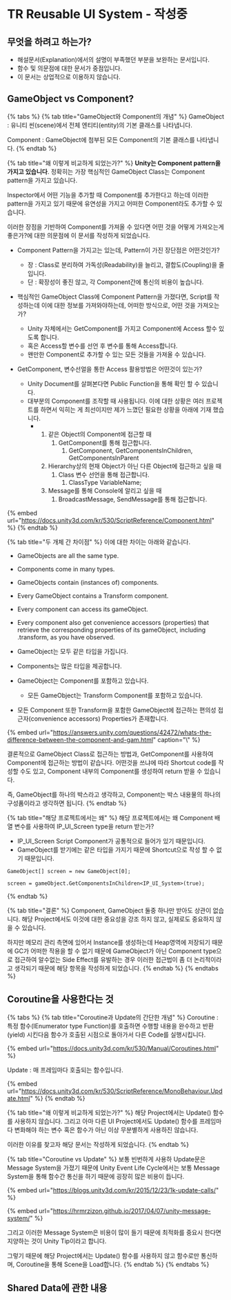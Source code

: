 # TR Reusable UI System - 작성중

## 무엇을 하려고 하는가?

* 해설문서\(Explanation\)에서의 설명이 부족했던 부분을 보완하는 문서입니다.
* 함수 및 의문점에 대한 문서가 중점입니다.
* 이 문서는 상업적으로 이용하지 않습니다.

## GameObject vs Component?

{% tabs %}
{% tab title="GameObject와 Component의 개념" %}
GameObject : 유니티 씬\(scene\)에서 전체 엔티티\(entity\)의 기본 클래스를 나타냅니다.

Component : GameObject에 첨부된 모든 Component의 기본 클래스를 나타냅니다.
{% endtab %}

{% tab title="왜 이렇게 비교하게 되었는가?" %}
**Unity는 Component pattern을 가지고 있습니다**. 정확히는 가장 핵심적인 GameObject Class는 Component pattern을 가지고 있습니다.

Inspector에서 어떤 기능을 추가할 때 Component를 추가한다고 하는데 이러한 pattern을 가지고 있기 때문에 유연성을 가지고 어떠한 Component라도 추가할 수 있습니다.

이러한 장점을 기반하여 Component를 가져올 수 있다면 어떤 것을 어떻게 가져오는게 좋은가?에 대한 의문점에 이 문서를 작성하게 되었습니다.



* Component Pattern을 가지고는 있는데, Pattern이 가진 장단점은 어떤것인가?
  * 장 : Class로 분리하여 가독성\(Readability\)을 늘리고, 결합도\(Coupling\)을 줄입니다.
  * 단 : 확장성이 좋진 않고, 각 Component간에 통신의 비용이 높습니다.



* 핵심적인 GameObject Class에 Component Pattern을 가졌다면, Script를 작성하는데 이에 대한 정보를 가져와야하는데, 어떠한 방식으로, 어떤 것을  가져오는가?
  * Unity 자체에서는 GetComponent를 가지고 Component에 Access 할수 있도록 합니다.
  * 혹은 Access할 변수를 선언 후 변수를 통해 Access합니다.
  * 왠만한 Component로 추가할 수 있는 모든 것들을 가져올 수 있습니다.



* GetComponent, 변수선얼을 통한 Access 활용방법은 어떤것이 있는가?
  * Unity Document를 살펴본다면 Public Function을 통해 확인 할 수 있습니다.
  * 대부분의 Component를 조작할 때 사용됩니다. 이에 대한 상황은 여러 프로젝트를 하면서 익히는 게 최선이지만 제가 느꼈던 필요한 상황을 아래에 기재 했습니다.
    * 1. 같은 Object의 Component에 접근할 때
         1. GetComponent를 통해 접근합니다.
            1. GetComponent, GetComponentsInChildren, GetComponentsInParent
      2. Hierarchy상의 현재 Object가 아닌 다른 Object에 접근하고 싶을 때
         1. Class 변수 선언을 통해 접근합니다.
            1. ClassType VariableName;
      3. Message를 통해 Console에 알리고 싶을 때
         1. BroadcastMessage, SendMessage를 통해 접근합니다.

{% embed url="https://docs.unity3d.com/kr/530/ScriptReference/Component.html" %}
{% endtab %}

{% tab title="두 개체 간 차이점" %}
이에 대한 차이는 아래와 같습니다.

* GameObjects are all the same type.
* Components come in many types.
* GameObjects contain \(instances of\) components.
* Every GameObject contains a Transform component.
* Every component can access its gameObject.
* Every component also get convenience accessors \(properties\) that retrieve the corresponding properties of its gameObject, including .transform, as you have observed.



* GameObject는 모두 같은 타입을 가집니다.
* Components는 많은 타입을 제공합니다.
* GameObject는 Component를 포함하고 있습니다.
  * 모든 GameObject는 Transform Component를 포함하고 있습니다.
* 모든 Component 또한 Transform을 포함한 GameObject에 접근하는 편의성 접근자\(convenience accessors\) Properties가 존재합니다. 

{% embed url="https://answers.unity.com/questions/42472/whats-the-difference-between-the-component-and-gam.html" caption="\\" %}

결론적으로 GameObject Class로 접근하는 방법과, GetComponent를 사용하여 Component에 접근하는 방법이 같습니다. 어떤것을 쓰냐에 따라 Shortcut code를 작성할 수도 있고, Component 내부의 Component를 생성하여 return 받을 수 있습니다.

즉, GameObject를 하나의 박스라고 생각하고, Component는 박스 내용물의 하나의 구성품이라고 생각하면 됩니다.
{% endtab %}

{% tab title="해당 프로젝트에서는 왜" %}
해당 프로젝트에서는 왜 Component 배열 변수를 사용하여 IP\_UI\_Screen type을 return 받는가?

* IP\_UI\_Screen Script Component가 공통적으로 들어가 있기 때문입니다.
* GameObject를 받기에는 같은 타입을 가지기 때문에 Shortcut으로 작성 할 수 없기 때문입니다.

```text
GameObject[] screen = new GameObject[0];

screen = gameObject.GetComponentsInChildren<IP_UI_System>(true);
```
{% endtab %}

{% tab title="결론" %}
Component, GameObject 둘중 하나만 받아도 상관이 없습니다. 해당 Project에서도 이것에 대한 중요성을 강조 하지 않고, 실제로도 중요하지 않을 수 있습니다.

하지만 메모리 관리 측면에 있어서 Instance를 생성하는데 Heap영역에 저장되기 때문에 GC가 어떠한 작용을 할 수 없기 때문에 GameObject가 아닌 Component type으로 접근하여 알수없는 Side Effect를 유발하는 경우 이러한 접근법이 좀 더 논리적이라고 생각되기 때문에 해당 항목을 작성하게 되었습니다.
{% endtab %}
{% endtabs %}

## Coroutine을 사용한다는 것

{% tabs %}
{% tab title="Coroutine과 Update의 간단한 개념" %}
Coroutine : 특정 함수\(IEnumerator type Function\)를 호출하면 수행할 내용을 완수하고 반환\(yield\) 시킨다음 함수가 호출된 시점으로 돌아가서 다른 Code를 실행시킵니다.

{% embed url="https://docs.unity3d.com/kr/530/Manual/Coroutines.html" %}

Update : 매 프레임마다 호출되는 함수입니다. 

{% embed url="https://docs.unity3d.com/kr/530/ScriptReference/MonoBehaviour.Update.html" %}
{% endtab %}

{% tab title="왜 이렇게 비교하게 되었는가?" %}
해당 Project에서는 Update\(\) 함수를 사용하지 않습니다. 그리고 아마 다른 UI Project에서도 Update\(\) 함수를 프레임마다 변화해야 하는 변수 혹은 함수가 아닌 이상 무분별하게 사용하진 않습니다.

이러한 이유를 찾고자 해당 문서는 작성하게 되었습니다.
{% endtab %}

{% tab title="Coroutine vs Update" %}
보통 빈번하게 사용하 Update문은 Message System을 가졌기 때문에 Unity Event Life Cycle에서는 보통 Message System을 통해 함수간 통신을 하기 때문에 굉장히 많은 비용이 듭니다.

{% embed url="https://blogs.unity3d.com/kr/2015/12/23/1k-update-calls/" %}

{% embed url="https://hrmrzizon.github.io/2017/04/07/unity-message-system/" %}

그리고 이러한 Message System은 비용이 많이 들기 때문에 최적화를 중요시 한다면 지양하는 것이 Unity Tip이라고 합니다.

그렇기 때문에 해당 Project에서는 Update\(\) 함수를 사용하지 않고 함수로만 통신하며, Coroutine을 통해 Scene을 Load합니다.
{% endtab %}
{% endtabs %}

## Shared Data에 관한 내용




